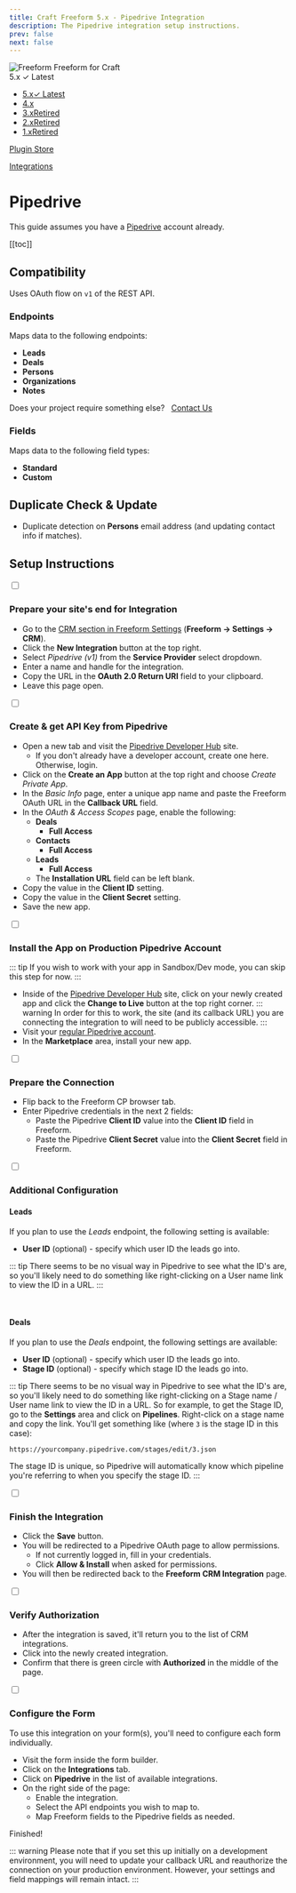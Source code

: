 ```yaml
---
title: Craft Freeform 5.x - Pipedrive Integration
description: The Pipedrive integration setup instructions.
prev: false
next: false
---
```


<meta property="og:image" content="https://docs.solspace.com/extras/social/craft/freeform/freeform.png" />

<div id="pr-heading">
    <img src="https://docs.solspace.com/extras/icons/products/freeform-icon.png" alt="Freeform" class="pr-image">
    <span class="pr-name">Freeform</span>
    <span class="pr-category">for Craft</span>
    <div class="pr-v-wrapper">
        <div class="pr-v">
            <span class="pr-v-v">5.x</span>
            <span class="pr-v-type pr-latest">✓ Latest</span>
            <span class="pr-v-arrow arrow down"></span>
        </div>
        <ul class="pr-v-list">
            <li><a href="/craft/freeform/v5/">5.x<span class="pr-v-type pr-latest">✓ Latest</span></a></li>
            <li><a href="/craft/freeform/v4/">4.x</a></li>
            <li><a href="/craft/freeform/v3/">3.x<span class="pr-v-type pr-retired">Retired</span></a></li>
            <li><a href="/craft/freeform/v2/">2.x<span class="pr-v-type pr-retired">Retired</span></a></li>
            <li><a href="/craft/freeform/v1/">1.x<span class="pr-v-type pr-retired">Retired</span></a></li>
        </ul>
    </div>
    <div class="pr-buy">
        <a href="https://plugins.craftcms.com/freeform" class="button button-blue"><span class="external-url">Plugin Store</span></a>
    </div>
</div>

<span class="page-section"><a href="/craft/freeform/v5/integrations/">Integrations</a></span>

# Pipedrive <Badge type="pro" text="Pro" /><Badge type="feature" text="Revised in 5.0+" />

This guide assumes you have a [Pipedrive](http://pipedrive.com) account already.


[[toc]]


## Compatibility

Uses OAuth flow on `v1` of the REST API.

### Endpoints
Maps data to the following endpoints:

- **Leads**
- **Deals**
- **Persons**
- **Organizations**
- **Notes**

Does your project require something else? &nbsp; <a href="/support/" class="button"><span>Contact Us</span></a>

### Fields
Maps data to the following field types:

- **Standard**
- **Custom**


## Duplicate Check & Update

- Duplicate detection on **Persons** email address (and updating contact info if matches).


## Setup Instructions

<div class="step">
<label for="step1"><input type="checkbox" class="step-check" id="step1">

### Prepare your site's end for Integration

</label>

- Go to the [CRM section in Freeform Settings](../../configuration/settings/#email-marketing) (**Freeform → Settings → CRM**).
- Click the **New Integration** button at the top right.
- Select *Pipedrive (v1)* from the **Service Provider** select dropdown.
- Enter a name and handle for the integration.
- Copy the URL in the **OAuth 2.0 Return URI** field to your clipboard.
- Leave this page open.

</div>

<div class="step">
<label for="step2"><input type="checkbox" class="step-check" id="step2">

### Create & get API Key from Pipedrive

</label>

- Open a new tab and visit the [Pipedrive Developer Hub](https://developers.pipedrive.com/) site.
    - If you don't already have a developer account, create one here. Otherwise, login.
- Click on the **Create an App** button at the top right and choose _Create Private App_.
- In the _Basic Info_ page, enter a unique app name and paste the Freeform OAuth URL in the **Callback URL** field.
- In the _OAuth & Access Scopes_ page, enable the following:
    - **Deals**
        - **Full Access**
    - **Contacts**
        - **Full Access**
    - **Leads**
        - **Full Access**
    - The **Installation URL** field can be left blank.
- Copy the value in the **Client ID** setting.
- Copy the value in the **Client Secret** setting.
- Save the new app.

</div>

<div class="step">
<label for="step3"><input type="checkbox" class="step-check" id="step3">

### Install the App on Production Pipedrive Account

</label>

::: tip
If you wish to work with your app in Sandbox/Dev mode, you can skip this step for now.
:::

- Inside of the [Pipedrive Developer Hub](https://developers.pipedrive.com/) site, click on your newly created app and click the **Change to Live** button at the top right corner.
    ::: warning
    In order for this to work, the site (and its callback URL) you are connecting the integration to will need to be publicly accessible.
    :::
- Visit your [regular Pipedrive account](https://pipedrive.com).
- In the **Marketplace** area, install your new app.

</div>

<div class="step">
<label for="step4"><input type="checkbox" class="step-check" id="step4">

### Prepare the Connection

</label>

- Flip back to the Freeform CP browser tab.
- Enter Pipedrive credentials in the next 2 fields:
    - Paste the Pipedrive **Client ID** value into the **Client ID** field in Freeform.
    - Paste the Pipedrive **Client Secret** value into the **Client Secret** field in Freeform.

</div>

<div class="step">
<label for="step5"><input type="checkbox" class="step-check" id="step5">

### Additional Configuration

</label>

#### Leads
If you plan to use the _Leads_ endpoint, the following setting is available:

- **User ID** (optional) - specify which user ID the leads go into.

::: tip
There seems to be no visual way in Pipedrive to see what the ID's are, so you'll likely need to do something like right-clicking on a User name link to view the ID in a URL.
:::

<br />

#### Deals
If you plan to use the _Deals_ endpoint, the following settings are available:

- **User ID** (optional) - specify which user ID the leads go into.
- **Stage ID** (optional) - specify which stage ID the leads go into.

::: tip
There seems to be no visual way in Pipedrive to see what the ID's are, so you'll likely need to do something like right-clicking on a Stage name / User name link to view the ID in a URL. So for example, to get the Stage ID, go to the **Settings** area and click on **Pipelines**. Right-click on a stage name and copy the link. You'll get something like (where `3` is the stage ID in this case):

`https://yourcompany.pipedrive.com/stages/edit/3.json`

The stage ID is unique, so Pipedrive will automatically know which pipeline you're referring to when you specify the stage ID.
:::

</div>

<div class="step">
<label for="step6"><input type="checkbox" class="step-check" id="step6">

### Finish the Integration

</label>

- Click the **Save** button.
- You will be redirected to a Pipedrive OAuth page to allow permissions.
    - If not currently logged in, fill in your credentials.
    - Click **Allow & Install** when asked for permissions.
- You will then be redirected back to the **Freeform CRM Integration** page.

</div>

<div class="step">
<label for="step7"><input type="checkbox" class="step-check" id="step7">

### Verify Authorization

</label>

- After the integration is saved, it'll return you to the list of CRM integrations.
- Click into the newly created integration.
- Confirm that there is green circle with **Authorized** in the middle of the page.

</div>

<div class="step">
<label for="step8"><input type="checkbox" class="step-check" id="step8">

### Configure the Form

</label>

To use this integration on your form(s), you'll need to configure each form individually.

- Visit the form inside the form builder.
- Click on the **Integrations** tab.
- Click on **Pipedrive** in the list of available integrations.
- On the right side of the page:
    - Enable the integration.
    - Select the API endpoints you wish to map to.
    - Map Freeform fields to the Pipedrive fields as needed.

</div>

<div class="step-finished">Finished!</div>

::: warning
Please note that if you set this up initially on a development environment, you will need to update your callback URL and reauthorize the connection on your production environment. However, your settings and field mappings will remain intact.
:::
